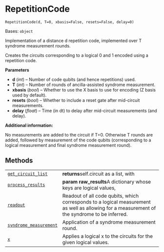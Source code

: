 # RepetitionCode



`RepetitionCode(d, T=0, xbasis=False, resets=False, delay=0)`

Bases: `object`

Implementation of a distance d repetition code, implemented over T syndrome measurement rounds.

Creates the circuits corresponding to a logical 0 and 1 encoded using a repetition code.

**Parameters**

*   **d** (*int*) – Number of code qubits (and hence repetitions) used.
*   **T** (*int*) – Number of rounds of ancilla-assisted syndrome measurement.
*   **xbasis** (*bool*) – Whether to use the X basis to use for encoding (Z basis used by default).
*   **resets** (*bool*) – Whether to include a reset gate after mid-circuit measurements.
*   **delay** (*float*) – Time (in dt) to delay after mid-circuit measurements (and delay).

**Additional information:**

No measurements are added to the circuit if T=0. Otherwise T rounds are added, followed by measurement of the code qubits (corresponding to a logical measurement and final syndrome measurement round).

## Methods

|                                                                                                                                                                                                                       |                                                                                                                                              |
| --------------------------------------------------------------------------------------------------------------------------------------------------------------------------------------------------------------------- | -------------------------------------------------------------------------------------------------------------------------------------------- |
| [`get_circuit_list`](qiskit.ignis.verification.RepetitionCode.get_circuit_list#qiskit.ignis.verification.RepetitionCode.get_circuit_list "qiskit.ignis.verification.RepetitionCode.get_circuit_list")                 | **returns**self.circuit as a list, with                                                                                                      |
| [`process_results`](qiskit.ignis.verification.RepetitionCode.process_results#qiskit.ignis.verification.RepetitionCode.process_results "qiskit.ignis.verification.RepetitionCode.process_results")                     | **param raw\_results**A dictionary whose keys are logical values,                                                                            |
| [`readout`](qiskit.ignis.verification.RepetitionCode.readout#qiskit.ignis.verification.RepetitionCode.readout "qiskit.ignis.verification.RepetitionCode.readout")                                                     | Readout of all code qubits, which corresponds to a logical measurement as well as allowing for a measurement of the syndrome to be inferred. |
| [`syndrome_measurement`](qiskit.ignis.verification.RepetitionCode.syndrome_measurement#qiskit.ignis.verification.RepetitionCode.syndrome_measurement "qiskit.ignis.verification.RepetitionCode.syndrome_measurement") | Application of a syndrome measurement round.                                                                                                 |
| [`x`](qiskit.ignis.verification.RepetitionCode.x#qiskit.ignis.verification.RepetitionCode.x "qiskit.ignis.verification.RepetitionCode.x")                                                                             | Applies a logical x to the circuits for the given logical values.                                                                            |
